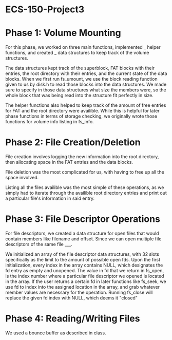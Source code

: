 # ECS-150-Project3

# Phase 1: Volume Mounting
For this phase, we worked on three main functions, implemented _ helper
functions, and created _ data structures to keep track of the volume structures.

The data structures kept track of the superblock, FAT blocks with their entries,
the root directory with their entries, and the current state of the data blocks.
When we first run fs_umount, we use the block reading function given to us by
disk.h to read those blocks into the data structures. We made sure to specify in
those data structures what size the members were, so the whole block that was 
being read into the structure fit perfectly in size.

The helper functions also helped to keep track of the amount of free entries for
FAT and the root directory were availible. While this is helpful for later phase
functions in terms of storage checking, we originally wrote those functions for
volume info listing in fs_info.

# Phase 2: File Creation/Deletion
File creation involves logging the new information into the root directory, then
allocating space in the FAT entries and the data blocks.

File deletion was the most complicated for us, with having to free up all the
space involved.

Listing all the files availible was the most simple of these operations, as we 
simply had to iterate through the availible root directory entries and print
out a particular file's information in said entry.

# Phase 3: File Descriptor Operations
For file descriptors, we created a data structure for open files that would
contain members like filename and offset. Since we can open multiple file 
descriptors of the same file ___.

We initialized an array of the file descriptor data structures, with 32 slots
specifically as the limit to the amount of possible open fds. Upon the first
initialization, every index in the array contains NULL, which designates the
fd entry as empty and unopened. The value in fd that we return in fs_open, is 
the index number where a particular file descriptor we opened is located in
the array. If the user returns a certain fd in later functions like fs_seek, 
we use fd to index into the assigned location in the array, and grab whatever
member values are necessary for the operation. Running fs_close will replace
the given fd index with NULL, which deems it "closed"

# Phase 4: Reading/Writing Files
We used a bounce buffer as described in class.
